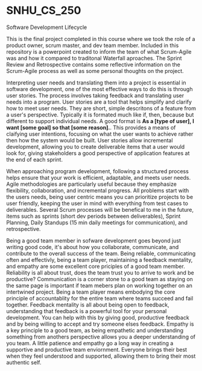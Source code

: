 # SNHU_CS_250
Software Development Lifecycle

This is the final project completed in this course where we took the role of a product owner, scrum master, and dev team member.  Included in this repository is a powerpoint created to inform the team of what Scrum-Agile was and how it compared to traditonal Waterfall aproaches.  The Sprint Review and Retrospective contains some reflective information on the Scrum-Agile process as well as some personal thoughts on the project.

Interpreting user needs and translating them into a project is essential in software development, one of the most effective ways to do this is through user stories.  The process involves taking feedback and translating user needs into a program.  User stories are a tool that helps simplify and clarify how to meet user needs.  They are short, simple descritons of a feature from a user's perspective.  Typically it is formated much like if, then, because but different to support individual needs.  A good format is **As a [type of user], I want [some goal] so that [some reason].**.  This provides a means of claifying user intentions, focusing on what the user wants to achieve rather then how the system would be built.  User stories allow incremental development, allowing you to create deliverable items that a user would look for, giving stakeholders a good perspective of application features at the end of each sprint.

When approaching program development, following a structured process helps ensure that your work is efficient, adaptable, and meets user needs.  Agile methodologies are particularly useful because they emphasize flexibility, collaboration, and incremental progress.  All problems start with the users needs, being user centric means you can prioritize projects to be user friendly, keeping the user in mind with everything from test cases to deliverables.  Several Scrum processes will be benefical to me in the future, items such as sprints (short dev periods between deliverables), Sprint Planning, Daily Standups (15 min daily meetings for communication), and retrospective.

Being a good team member in sofware development goes beyond just writing good code, it's about how you collaborate, communicate, and contribute to the overall success of the team.  Being reliable, communicating often and effectivly, being a team player, maintaining a feedback mentality, and empathy are some excellent core priciples of a good team member.  Reliability is all about trust, does the team trust you to arrive to work and be productive?  Communication is a corner stone to a good team as staying on the same page is important if team mebers plan on working together on an intertwined project.  Being a team player means embodying the core principle of accountablity for the entire team where teams succeed and fail together.  Feedback mentality is all about being open to feedback, understanding that feedback is a powerful tool for your personal development.  You can help with this by giving good, productive feedback and by being willing to accept and try someone elses feedback.  Empathy is a key principle to a good team, as being empathetic and understanding something from anothers perspective allows you a deeper understanding of you team.  A little patience and empathy go a long way in creating a supportive and productive team enviornment.  Everyone brings their best when they feel understood and supported, allowing them to bring their most authentic self.
